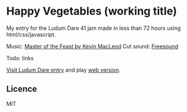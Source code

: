 # Happy Vegetables (working title)

My entry for the Ludum Dare 41 jam made in less than 72 hours using html/css/javascript.

Music: [Master of the Feast by Kevin MacLeod](http://freemusicarchive.org/music/Kevin_MacLeod/Best_of_2014_1461/Master_of_the_Feast)
Cut sound: [Freesound](https://freesound.org/people/Abyssmal/sounds/35213/)

Todo: links

[Visit Ludum Dare entry](ldjam.com) and play  [web version](https://cwiep.itch.io/).

## Licence
MIT
